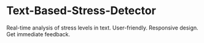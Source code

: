 # Text-Based-Stress-Detector
Real-time analysis of stress levels in text. User-friendly. Responsive design. Get immediate feedback.
